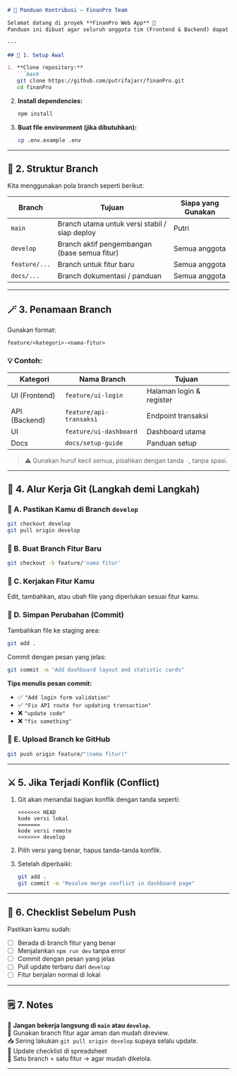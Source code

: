 ````markdown
# 🤝 Panduan Kontribusi – FinanPro Team

Selamat datang di proyek **FinanPro Web App** 🎉  
Panduan ini dibuat agar seluruh anggota tim (Frontend & Backend) dapat berkolaborasi secara **konsisten, rapi, dan efisien** menggunakan Git & GitHub.

---

## 🧭 1. Setup Awal

1. **Clone repository:**
   ```bash
   git clone https://github.com/putrifajarr/finanPro.git
   cd finanPro
````

2. **Install dependencies:**

   ```bash
   npm install
   ```
3. **Buat file environment (jika dibutuhkan):**

   ```bash
   cp .env.example .env
   ```

---

## 🌿 2. Struktur Branch

Kita menggunakan pola branch seperti berikut:

| Branch        | Tujuan                                        | Siapa yang Gunakan |
| ------------- | --------------------------------------------- | ------------------ |
| `main`        | Branch utama untuk versi stabil / siap deploy | Putri              |
| `develop`     | Branch aktif pengembangan (base semua fitur)  | Semua anggota      |
| `feature/...` | Branch untuk fitur baru                       | Semua anggota      |
| `docs/...`    | Branch dokumentasi / panduan                  | Semua anggota      |

---

## 🪄 3. Penamaan Branch

Gunakan format:

```
feature/<kategori>-<nama-fitur>
```

### 💡 Contoh:

| Kategori      | Nama Branch             | Tujuan                    |
| ------------- | ----------------------- | ------------------------- |
| UI (Frontend) | `feature/ui-login`      | Halaman login & register  |
| API (Backend) | `feature/api-transaksi` | Endpoint transaksi        |
| UI            | `feature/ui-dashboard`  | Dashboard utama           |
| Docs          | `docs/setup-guide`      | Panduan setup      |

> ⚠️ Gunakan huruf kecil semua, pisahkan dengan tanda `-`, tanpa spasi.

---

## 🔁 4. Alur Kerja Git (Langkah demi Langkah)

### 🔹 A. Pastikan Kamu di Branch `develop`

```bash
git checkout develop
git pull origin develop
```

### 🔹 B. Buat Branch Fitur Baru

```bash
git checkout -b feature/'nama fitur'
```

### 🔹 C. Kerjakan Fitur Kamu

Edit, tambahkan, atau ubah file yang diperlukan sesuai fitur kamu.

### 🔹 D. Simpan Perubahan (Commit)

Tambahkan file ke staging area:

```bash
git add .
```

Commit dengan pesan yang jelas:

```bash
git commit -m "Add dashboard layout and statistic cards"
```

**Tips menulis pesan commit:**

* ✅ `"Add login form validation"`
* ✅ `"Fix API route for updating transaction"`
* ❌ `"update code"`
* ❌ `"fix something"`

### 🔹 E. Upload Branch ke GitHub

```bash
git push origin feature/"(nama fitur)"
```

---

## ⚔️ 5. Jika Terjadi Konflik (Conflict)

1. Git akan menandai bagian konflik dengan tanda seperti:

   ```
   <<<<<<< HEAD
   kode versi lokal
   =======
   kode versi remote
   >>>>>>> develop
   ```
2. Pilih versi yang benar, hapus tanda-tanda konflik.
3. Setelah diperbaiki:

   ```bash
   git add .
   git commit -m "Resolve merge conflict in dashboard page"
   ```

---

## 🧹 6. Checklist Sebelum Push

Pastikan kamu sudah:

* [ ] Berada di branch fitur yang benar
* [ ] Menjalankan `npm run dev` tanpa error
* [ ] Commit dengan pesan yang jelas
* [ ] Pull update terbaru dari `develop`
* [ ] Fitur berjalan normal di lokal

---

## 🗒️ 7. Notes

💬 **Jangan bekerja langsung di `main` atau `develop`.**  
🌿 Gunakan branch fitur agar aman dan mudah direview.  
📥 Sering lakukan `git pull origin develop` supaya selalu update.  
📝 Update checklist di spreadsheet  
🎯 Satu branch = satu fitur → agar mudah dikelola.  

---